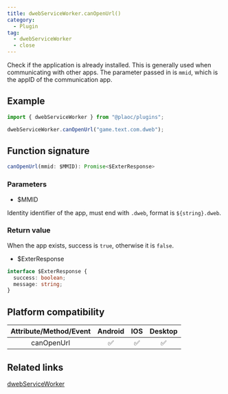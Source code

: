 ```yaml
---
title: dwebServiceWorker.canOpenUrl()
category: 
  - Plugin
tag: 
  - dwebServiceWorker 
  - close
---
```


Check if the application is already installed. This is generally used when communicating with other apps. The parameter passed in is `mmid`, which is the appID of the communication app.

## Example

```ts
import { dwebServiceWorker } from "@plaoc/plugins";

dwebServiceWorker.canOpenUrl("game.text.com.dweb");
```

## Function signature

```ts
canOpenUrl(mmid: $MMID): Promise<$ExterResponse>  
```

### Parameters

- $MMID

 Identity identifier of the app, must end with `.dweb`, format is `${string}.dweb`.

### Return value

When the app exists, success is `true`, otherwise it is `false`.

- $ExterResponse

```ts
interface $ExterResponse {
  success: boolean;
  message: string;
}
```

## Platform compatibility

| Attribute/Method/Event | Android | IOS | Desktop | 
|:------------:|:-----:|:---:|:-----:|
| canOpenUrl | ✅ | ✅ | ✅ |

## Related links

[dwebServiceWorker](../index.md)
